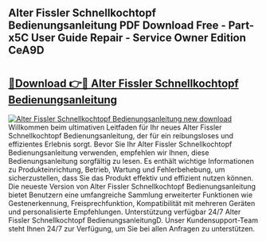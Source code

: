 ## Alter Fissler Schnellkochtopf Bedienungsanleitung PDF Download Free - Part-x5C User Guide Repair - Service Owner Edition CeA9D

# <h2><a href="http://df0nnd.blite.top/?on=Alter+Fissler+Schnellkochtopf+Bedienungsanleitung">🔗Download 👉🔴 Alter Fissler Schnellkochtopf Bedienungsanleitung</a></h2>

[![Alter Fissler Schnellkochtopf Bedienungsanleitung new download](https://i.imgur.com/lujVjoI.png)](http://df0nnd.blite.top/?on=Alter+Fissler+Schnellkochtopf+Bedienungsanleitung)
Willkommen beim ultimativen Leitfaden für Ihr neues Alter Fissler Schnellkochtopf Bedienungsanleitung, der für ein reibungsloses und effizientes Erlebnis sorgt. Bevor Sie Ihr Alter Fissler Schnellkochtopf Bedienungsanleitung verwenden, empfehlen wir Ihnen, diese Bedienungsanleitung sorgfältig zu lesen. Es enthält wichtige Informationen zu Produkteinrichtung, Betrieb, Wartung und Fehlerbehebung, um sicherzustellen, dass Sie das Produkt effektiv und effizient nutzen können. Die neueste Version von Alter Fissler Schnellkochtopf Bedienungsanleitung bietet Benutzern eine umfangreiche Sammlung erweiterter Funktionen wie Gestenerkennung, Freisprechfunktion, Kompatibilität mit mehreren Geräten und personalisierte Empfehlungen. Unterstützung verfügbar 24/7 Alter Fissler Schnellkochtopf BedienungsanleitungD. Unser Kundensupport-Team steht Ihnen 24/7 zur Verfügung, um Sie bei allen Anfragen zu unterstützen.
